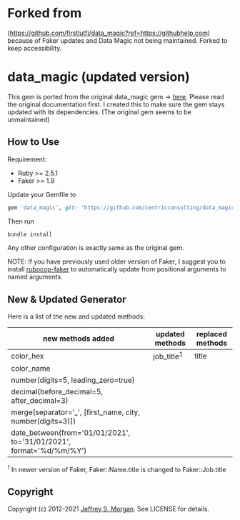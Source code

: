# Forked from 
(https://github.com/firstlutfi/data_magic?ref=https://githubhelp.com) because of Faker updates and Data Magic not being maintained.  Forked to keep accessibility.

# data_magic (updated version)

This gem is ported from the original data_magic gem -> [here](https://github.com/cheezy/data_magic). Please read the original documentation first.
I created this to make sure the gem stays updated with its dependencies. (The original gem seems to be unmaintained)

## How to Use
Requirement:
* Ruby >= 2.5.1
* Faker >= 1.9

Update your Gemfile to

````ruby
gem 'data_magic', git: 'https://github.com/centricconsulting/data_magic.git', branch: 'master'
````
Then run 
````ruby
bundle install
````
Any other configuration is exactly same as the original gem.

NOTE:
If you have previously used older version of Faker, I suggest you to install [rubocop-faker](https://github.com/koic/rubocop-faker) to automatically update from positional arguments to named arguments.

## New & Updated Generator

Here is a list of the new and updated methods:

| new methods added | updated methods | replaced methods |
| --- | --- | --- |
| color_hex | job_title<sup>1</sup> | title |
| color_name | 
| number(digits=5, leading_zero=true) |
| decimal(before_decimal=5, after_decimal=3) |
| merge(separator='_', [first_name, city, number(digits=3)]) |
| date_between(from='01/01/2021', to='31/01/2021', format='%d/%m/%Y') |

<sup>1</sup> In newer version of Faker, Faker::Name.title is changed to Faker::Job.title

## Copyright

Copyright (c) 2012-2021 [Jeffrey S. Morgan](https://github.com/cheezy/data_magic). See LICENSE for details.
